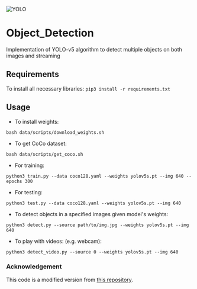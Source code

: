 ![YOLO](https://img.shields.io/static/v1?style=plastic&message=YOLO&color=222222&logo=YOLO&logoColor=00FFFF&label=)

# Object_Detection
Implementation of YOLO-v5 algorithm to detect multiple objects on both images and streaming

## Requirements
To install all necessary libraries:
`pip3 install -r requirements.txt`

## Usage
* To install weights:

`bash data/scripts/download_weights.sh`

* To get CoCo dataset:

`bash data/scripts/get_coco.sh`

* For training:

`python3 train.py --data coco128.yaml --weights yolov5s.pt --img 640 --epochs 300`

* For testing:

`python3 test.py --data coco128.yaml --weights yolov5s.pt --img 640`

* To detect objects in a specified images given model's weights:

`python3 detect.py --source path/to/img.jpg --weights yolov5s.pt --img 640`

* To play with videos: (e.g. webcam):

`python3 detect_video.py --source 0 --weights yolov5s.pt --img 640`

### Acknowledgement
This code is a modified version from [this repository](https://github.com/ultralytics/yolov5/).
